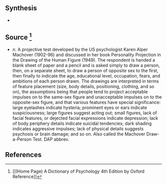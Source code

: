 ## Synthesis
- 
## Source [^1]
- $n$. A projective test developed by the US psychologist Karen Alper Machover (1902-96) and discussed in her book Personality Projection in the Drawing of the Human Figure (1949). The respondent is handed a blank sheet of paper and a pencil and is asked simply to draw a person, then, on a separate sheet, to draw a person of opposite sex to the first, then finally to indicate the age, educational level, occupation, fears, and ambitions of each person drawn. The drawings are interpreted in terms of feature placement (size, body details, positioning, clothing, and so on), the assumptions being that people tend to project acceptable impulses on to the same-sex figure and unacceptable impulses on to the opposite-sex figure, and that various features have special significance: large eyelashes indicate hysteria; prominent eyes or ears indicate suspiciousness; large figures suggest acting out; small figures, lack of facial features, or dejected facial expressions indicate depression; lack of body periphery details indicate suicidal tendencies; dark shading indicates aggressive impulses; lack of physical details suggests psychosis or brain damage; and so on. Also called the Machover Draw-a-Person Test. DAP abbrev.
## References

[^1]: [[(Home Page) A Dictionary of Psychology 4th Edition by Oxford Reference]]